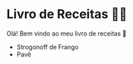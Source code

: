 # Livro de Receitas :man_cook:	

Olá! Bem vindo ao meu livro de receitas :wave:

- Strogonoff de Frango
- Pavê

